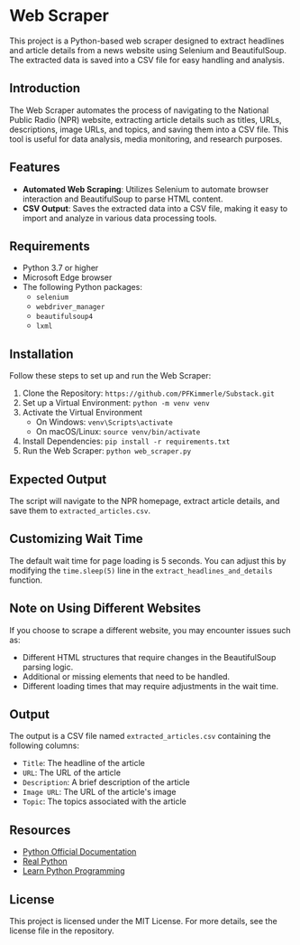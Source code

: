 # Web Scraper

This project is a Python-based web scraper designed to extract headlines and article details from a news website using Selenium and BeautifulSoup. The extracted data is saved into a CSV file for easy handling and analysis.

## Introduction

The Web Scraper automates the process of navigating to the National Public Radio (NPR) website, extracting article details such as titles, URLs, descriptions, image URLs, and topics, and saving them into a CSV file. This tool is useful for data analysis, media monitoring, and research purposes.

## Features

- **Automated Web Scraping**: Utilizes Selenium to automate browser interaction and BeautifulSoup to parse HTML content.
- **CSV Output**: Saves the extracted data into a CSV file, making it easy to import and analyze in various data processing tools.

## Requirements

- Python 3.7 or higher
- Microsoft Edge browser
- The following Python packages:
  - `selenium`
  - `webdriver_manager`
  - `beautifulsoup4`
  - `lxml`

## Installation

Follow these steps to set up and run the Web Scraper:

1. Clone the Repository: `https://github.com/PFKimmerle/Substack.git`
2. Set up a Virtual Environment: `python -m venv venv`
3. Activate the Virtual Environment
   - On Windows: `venv\Scripts\activate`
   - On macOS/Linux: `source venv/bin/activate`
4. Install Dependencies: `pip install -r requirements.txt`
5. Run the Web Scraper: `python web_scraper.py`

## Expected Output

The script will navigate to the NPR homepage, extract article details, and save them to `extracted_articles.csv`.

## Customizing Wait Time

The default wait time for page loading is 5 seconds. You can adjust this by modifying the `time.sleep(5)` line in the `extract_headlines_and_details` function.

## Note on Using Different Websites

If you choose to scrape a different website, you may encounter issues such as:
- Different HTML structures that require changes in the BeautifulSoup parsing logic.
- Additional or missing elements that need to be handled.
- Different loading times that may require adjustments in the wait time.

## Output

The output is a CSV file named `extracted_articles.csv` containing the following columns:

- `Title`: The headline of the article
- `URL`: The URL of the article
- `Description`: A brief description of the article
- `Image URL`: The URL of the article's image
- `Topic`: The topics associated with the article

## Resources

- [Python Official Documentation](https://docs.python.org/3/)
- [Real Python](https://realpython.com/)
- [Learn Python Programming](https://www.learnpython.org/)

## License

This project is licensed under the MIT License. For more details, see the license file in the repository.
